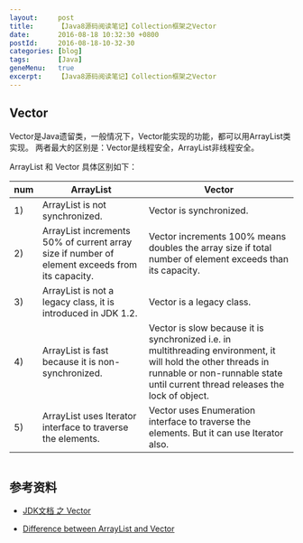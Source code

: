 ```yaml
---
layout:     post
title:      【Java8源码阅读笔记】Collection框架之Vector
date:       2016-08-18 10:32:30 +0800
postId:     2016-08-18-10-32-30
categories: [blog]
tags:       [Java]
geneMenu:   true
excerpt:    【Java8源码阅读笔记】Collection框架之Vector
---
```


## Vector

Vector是Java遗留类，一般情况下，Vector能实现的功能，都可以用ArrayList类实现。
两者最大的区别是：Vector是线程安全，ArrayList非线程安全。

ArrayList 和 Vector 具体区别如下：

num|ArrayList | Vector
---|---|---
1) |  ArrayList is not synchronized. | Vector is synchronized.
2) |  ArrayList increments 50% of current array size if number of element exceeds from its capacity. | Vector increments 100% means doubles the array size if total number of element exceeds than its capacity.
3) |  ArrayList is not a legacy class, it is introduced in JDK 1.2. | Vector is a legacy class.
4) |  ArrayList is fast because it is non-synchronized. | Vector is slow because it is synchronized i.e. in multithreading environment, it will hold the other threads in runnable or non-runnable state until current thread releases the lock of object.
5) |  ArrayList uses Iterator interface to traverse the elements. | Vector uses Enumeration interface to traverse the elements. But it can use Iterator also.

```java
```

## 参考资料

* [JDK文档 之 Vector](https://docs.oracle.com/javase/8/docs/api/java/util/Vector.html)

* [Difference between ArrayList and Vector](http://www.javatpoint.com/difference-between-arraylist-and-vector)
